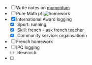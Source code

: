 
- [ ] Write notes on [momentum](https://classroom.google.com/c/NjEwODY0Mjc2Mjkx/m/NjIwODA2OTg2NTcw/details?pli=1)
- [ ] Pure Math p1 ![homework](https://classroom.google.com/c/NjE3ODMxOTcyMDQ4/m/NTIzOTc1MzM1MDY3/details?pli=1)
- [x] International Award logging
	- [x] Sport: running
	- [x] Skill: french - ask french teacher
	- [x] Community service: orgainsationn
- [ ] French homework
- [ ] IPQ logging
	- [ ] Research
- [ ] 